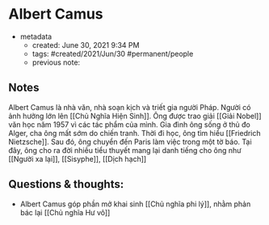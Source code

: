 ---
---

# Albert Camus

- metadata
	- created: June 30, 2021 9:34 PM
	- tags: #created/2021/Jun/30  #permanent/people
	- previous note:

## Notes
Albert Camus là nhà văn, nhà soạn kịch và triết gia người Pháp. Người có ảnh hưởng lớn lên [[Chủ Nghĩa Hiện Sinh]]. Ông được trao giải [[Giải Nobel]] văn học năm 1957 vì các tác phẩm của mình.
Gia đình ông sống ở thủ đo Alger, cha ông mất sớm do chiến tranh. Thời đi học, ông tìm hiểu [[Friedrich Nietzsche]].
Sau đó, ông chuyển đến Paris làm việc trong một tờ báo. Tại đây, ông cho ra đời nhiều tiểu thuyết mang lại danh tiếng cho ông như [[Người xa lại]], [[Sisyphe]], [[Dịch hạch]]
## Questions & thoughts:
- Albert Camus góp phần mở khai sinh [[Chủ nghĩa phi lý]], nhằm phản bác lại  [[Chủ nghĩa Hư vô]]

